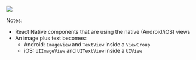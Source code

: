 
<img src="img/diagram-ios-android-views.svg" style="margin-top: 1em;" />

Notes:
- React Native components that are using the native (Android/iOS) views
- An image plus text becomes:
  - Android: `ImageView` and `TextView` inside a `ViewGroup`
  - iOS: `UIImageView` and `UITextView` inside a `UIView`
